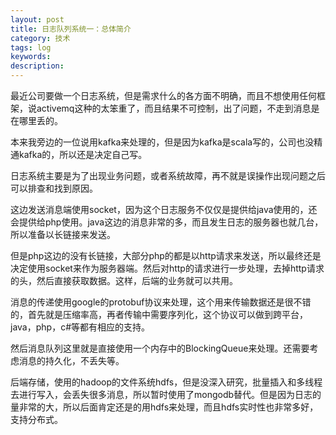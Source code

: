 ```yaml
---
layout: post
title: 日志队列系统一：总体简介
category: 技术
tags: log
keywords: 
description: 
---
```





最近公司要做一个日志系统，但是需求什么的各方面不明确，而且不想使用任何框架，说activemq这种的太笨重了，而且结果不可控制，出了问题，不走到消息是在哪里丢的。

本来我旁边的一位说用kafka来处理的，但是因为kafka是scala写的，公司也没精通kafka的，所以还是决定自己写。

日志系统主要是为了出现业务问题，或者系统故障，再不就是误操作出现问题之后可以排查和找到原因。

这边发送消息端使用socket，因为这个日志服务不仅仅是提供给java使用的，还会提供给php使用。java这边的消息非常的多，而且发生日志的服务器也就几台，所以准备以长链接来发送。

但是php这边的没有长链接，大部分php的都是以http请求来发送，所以最终还是决定使用socket来作为服务器端。然后对http的请求进行一步处理，去掉http请求的头，然后直接获取数据。这样，后端的业务就可以共用。

消息的传递使用google的protobuf协议来处理，这个用来传输数据还是很不错的，首先就是压缩率高，再者传输中需要序列化，这个协议可以做到跨平台，java，php，c#等都有相应的支持。

然后消息队列这里就是直接使用一个内存中的BlockingQueue来处理。还需要考虑消息的持久化，不丢失等。

后端存储，使用的hadoop的文件系统hdfs，但是没深入研究，批量插入和多线程去进行写入，会丢失很多消息，所以暂时使用了mongodb替代。但是因为日志的量非常的大，所以后面肯定还是的用hdfs来处理，而且hdfs实时性也非常多好，支持分布式。


